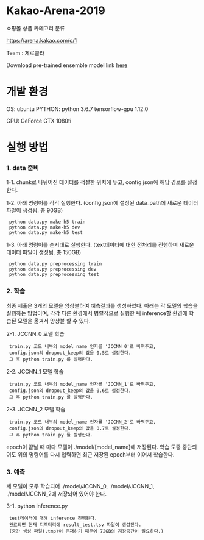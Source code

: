 # Kakao-Arena-2019

쇼핑몰 상품 카테고리 분류 

https://arena.kakao.com/c/1

Team : 제로콜라

Download pre-trained ensemble model link [here](https://drive.google.com/open?id=1oez_YRMno0pw1ps1Wm03n_aPAYsgojJ4)


# 개발 환경
OS: ubuntu
PYTHON: python 3.6.7
        tensorflow-gpu 1.12.0
        
GPU: GeForce GTX 1080ti


# 실행 방법    

### 1. data 준비
1-1. chunk로 나뉘어진 데이터를 적절한 위치에 두고, config.json에 해당 경로를 설정한다.
   
1-2. 아래 명령어를 각각 실행한다. (config.json에 설정된 data_path에 새로운 데이터 파일이 생성됨. 총 90GB)
   
     python data.py make-h5 train
     python data.py make-h5 dev
     python data.py make-h5 test
       
1-3. 아래 명령어를 순서대로 실행한다. (text데이터에 대한 전처리를 진행하며 새로운 데이터 파일이 생성됨. 총 150GB)
   
     python data.py preprocessing train
     python data.py preprocessing dev
     python data.py preprocessing test
        

### 2. 학습

최종 제출은 3개의 모델을 앙상블하여 예측결과를 생성하였다.
아래는 각 모델의 학습을 실행하는 방법이며,
각각 다른 환경에서 병렬적으로 실행한 뒤 inference할 환경에 학습된 모델을 옮겨서 앙상블 할 수 있다.
     
2-1. JCCNN_0 모델 학습
     
     train.py 코드 내부의 model_name 인자를 'JCCNN_0'로 바꿔주고,
     config.json의 dropout_keep의 값을 0.5로 설정한다.
     그 후 python train.py 를 실행한다.
     
2-2. JCCNN_1 모델 학습
     
     train.py 코드 내부의 model_name 인자를 'JCCNN_1'로 바꿔주고,
     config.json의 dropout_keep의 값을 0.6로 설정한다.
     그 후 python train.py 를 실행한다.
     
2-3. JCCNN_2 모델 학습
     
     train.py 코드 내부의 model_name 인자를 'JCCNN_2'로 바꿔주고,
     config.json의 dropout_keep의 값을 0.7로 설정한다.
     그 후 python train.py 를 실행한다.
     
epoch이 끝날 때 마다 모델이 ./model/[model_name]에 저장된다.
학습 도중 중단되어도 위의 명령어를 다시 입력하면 최근 저장된 epoch부터 이어서 학습한다.


### 3. 예측

세 모델이 모두 학습되어 ./model/JCCNN_0, ./model/JCCNN_1, ./model/JCCNN_2에 저장되어 있어야 한다.
     
3-1. python inference.py
     
     test데이터에 대해 inference 진행된다.
     완료되면 현재 디렉터리에 result_test.tsv 파일이 생성된다.
     (중간 생성 파일(.tmp)이 존재하기 때문에 72GB의 저장공간이 필요하다.)
